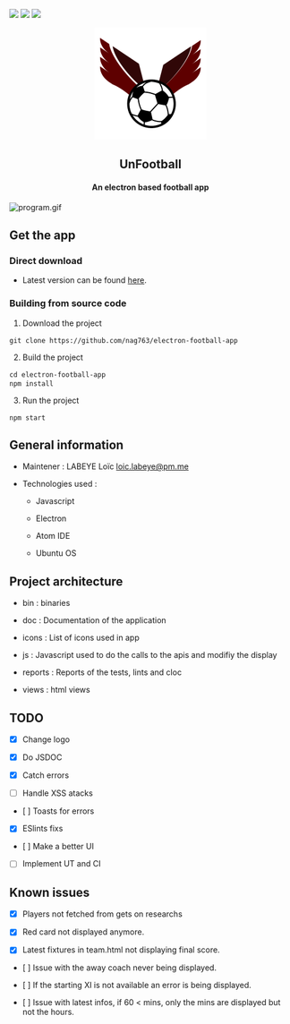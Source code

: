 <a href="https://github.com/nag763/electron-football-app/blob/main/LICENSE.md" alt="License"><img src="https://img.shields.io/bower/l/bootstrap"></a>
<a href="https://github.com/nag763/electron-football-app/releases/latest" alt="GitHub release"><img src="https://img.shields.io/github/v/release/nag763/electron-football-app" ></a>
<a href="" alt="issues"><img src="https://img.shields.io/github/issues/nag763/electron-football-app"></a>

<p align="center"><img src="https://github.com/nag763/electron-football-app/blob/main/icons/icon.png"></img></p>

<h2 align="center">UnFootball</h2>
<h4 align="center">An electron based football app</h4>

![program.gif](./program.gif)

## Get the app

### Direct download

- Latest version can be found [here](https://github.com/nag763/electron-football-app/releases/latest).

### Building from source code

1. Download the project

```
git clone https://github.com/nag763/electron-football-app
```

2. Build the project

```
cd electron-football-app
npm install
```

3. Run the project

```
npm start
```

## General information

- Maintener : LABEYE Loïc <loic.labeye@pm.me>

- Technologies used :

  - Javascript

  - Electron

  - Atom IDE

  - Ubuntu OS

## Project architecture

- bin : binaries

- doc : Documentation of the application

- icons : List of icons used in app

- js : Javascript used to do the calls to the apis and modifiy the display

- reports : Reports of the tests, lints and cloc

- views : html views

## TODO

-   [x] Change logo

-   [X] Do JSDOC

-   [X] Catch errors

-   [ ] Handle XSS atacks

-   [ ] Toasts for errors

-   [X] ESlints fixs

-   [ ] Make a better UI

-   [ ] Implement UT and CI

## Known issues

-   [X] Players not fetched from gets on researchs

-   [X] Red card not displayed anymore.

-   [X] Latest fixtures in team.html not displaying final score.

-   [ ] Issue with the away coach never being displayed.

-   [ ] If the starting XI is not available an error is being displayed.

-   [ ] Issue with latest infos, if 60 < mins, only the mins are displayed but not the hours.
